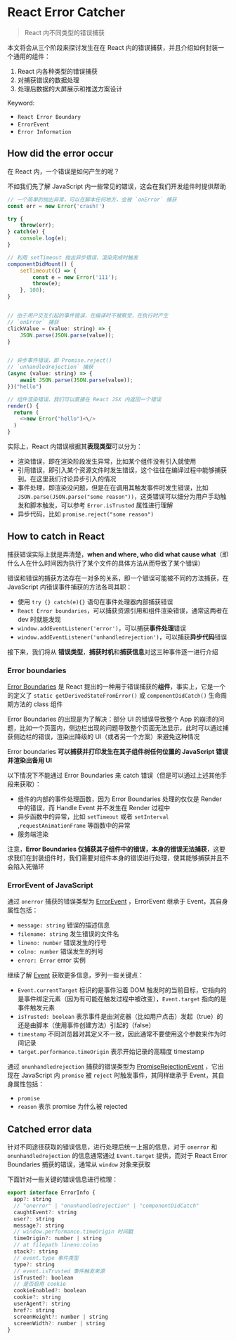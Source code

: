 # React Error Catcher

> React 内不同类型的错误捕获

本文将会从三个阶段来探讨发生在在 React 内的错误捕获，并且介绍如何封装一个通用的组件：

1. React 内各种类型的错误捕获
2. 对捕获错误的数据处理
3. 处理后数据的大屏展示和推送方案设计

Keyword:

- `React Error Boundary`
- `ErrorEvent`
- `Error Information`



## How did the error occur

在 React 内，一个错误是如何产生的呢？

不如我们先了解 JavaScript 内一些常见的错误，这会在我们开发组件时提供帮助

```javascript
// 一个简单的抛出异常，可以在脚本任何地方，会被 `onError` 捕获
const err = new Error('crash!')

try {
    throw(err);
} catch(e) {
    console.log(e);
}

// 利用 setTimeout 抛出异步错误，渲染完成时触发
componentDidMount() {
    setTimeout(() => {
        const e = new Error('111');
        throw(e);
    }, 100);
}


// 由于用户交互引起的事件错误，在编译时不被察觉，在执行时产生
// `onError` 捕获
clickValue = (value: string) => {
    JSON.parse(JSON.parse(value));
}


// 异步事件错误，即 Promise.reject()
// `unhandledrejection` 捕获
(async (value: string) => {
    await JSON.parse(JSON.parse(value));
})("hello")

// 组件渲染错误，我们可以直接在 React JSX 内返回一个错误
render() {
  return (
  	<>new Error("hello")<\/>
  )
}
```



实际上，React 内错误根据其**表现类型**可以分为：

- 渲染错误，即在渲染阶段发生异常，比如某个组件没有引入就使用
- 引用错误，即引入某个资源文件时发生错误，这个往往在编译过程中能够捕获到。在这里我们讨论异步引入的情况
- 事件处理，即渲染没问题，但是在在调用其触发事件时发生错误，比如 `JSON.parse(JSON.parse("some reason"))`，这类错误可以细分为用户手动触发和脚本触发，可以参考 `Error.isTrusted` 属性进行理解
- 异步代码，比如 `promise.reject("some reason")`



## How to catch in React

捕获错误实际上就是弄清楚，**when and where, who did what cause what**（即什么人在什么时间因为执行了某个文件的具体方法从而导致了某个错误）

错误和错误的捕获方法存在一对多的关系，即一个错误可能被不同的方法捕获，在 JavaScript 内错误事件捕获的方法各司其职：

- 使用 `try {} catch(e){}` 语句在事件处理器内部捕获错误
- `React Error boundaries`，可以捕获资源引用和组件渲染错误，通常这两者在 dev 时就能发现
- `window.addEventListener('error')`，可以捕获**事件处理**错误
- `window.addEventListener('unhandledrejection')`，可以捕获**异步代码**错误

接下来，我们将从 **错误类型**，**捕获时机**和**捕获信息**对这三种事件逐一进行介绍



### Error boundaries

[Error Boundaries](https://zh-hans.reactjs.org/docs/error-boundaries.html#how-about-event-handlers) 是 React 提出的一种用于错误捕获的**组件**，事实上，它是一个的定义了 `static getDerivedStateFromError()` 或 `componentDidCatch()` 生命周期方法的 class 组件

Error Boundaries 的出现是为了解决：部分 UI 的错误导致整个 App 的崩溃的问题，比如一个页面内，侧边栏出现的问题导致整个页面无法显示，此时可以通过捕获侧边栏的错误，渲染出降级的 UI（或者另一个方案）来避免这种情况

Error boundaries **可以捕获并打印发生在其子组件树任何位置的 JavaScript 错误并渲染出备用 UI**

以下情况下不能通过 Error Boundaries 来 catch 错误（但是可以通过上述其他手段来获取）：

- 组件的内部的事件处理函数，因为 Error Boundaries 处理的仅仅是 Render 中的错误，而 Handle Event 并不发生在 Render 过程中
- 异步函数中的异常，比如 `setTimeout` 或者 `setInterval` ,`requestAnimationFrame` 等函数中的异常
- 服务端渲染

注意，**Error Boundaries 仅捕获其子组件中的错误，本身的错误无法捕获**，这要求我们在封装组件时，我们需要对组件本身的错误进行处理，使其能够捕获并且不会陷入死循环



### ErrorEvent of JavaScript

通过 `onerror` 捕获的错误类型为 [ErrorEvent](https://developer.mozilla.org/zh-CN/docs/Web/API/ErrorEvent) ，ErrorEvent 继承于 Event，其自身属性包括：

- `message: string` 错误的描述信息
- `filename: string` 发生错误的文件名
- `lineno: number` 错误发生的行号
- `colno: number` 错误发生的列号
- `error: Error` error 实例

继续了解 [Event](https://developer.mozilla.org/zh-CN/docs/Web/API/Event) 获取更多信息，罗列一些关键点：

- `Event.currentTarget` 标识的是事件沿着 DOM 触发时的当前目标，它指向的是事件绑定元素（因为有可能在触发过程中被改变），`Event.target` 指向的是事件触发元素
- `isTrusted: boolean` 表示事件是由浏览器（比如用户点击）发起（true）的还是由脚本（使用事件创建方法）引起的（false）
- `timestamp` 不同浏览器对其定义不一致，因此通常不要使用这个参数来作为时间记录
- `target.performance.timeOrigin` 表示开始记录的高精度 timestamp

通过 `onunhandledrejection` 捕获的错误类型为 [PromiseRejectionEvent](https://developer.mozilla.org/zh-CN/docs/Web/API/PromiseRejectionEvent) ，它出现在 JavaScript 内 `promise` 被 `reject` 时触发事件，其同样继承于 Event，其自身属性包括：

- `promise` 
- `reason` 表示 promise 为什么被 rejected



## Catched error data

针对不同途径获取的错误信息，进行处理后统一上报的信息，对于 `onerror` 和 `onunhandledrejection` 的信息通常通过 `Event.target` 提供，而对于 React Error Boundaries 捕获的错误，通常从 `window` 对象来获取

下面针对一些关键的错误信息进行梳理：

```js
export interface ErrorInfo {
  app?: string
  // "onerror" | "onunhandledrejection" | "componentDidCatch"
  caughtEvent?: string
  user?: string
  message?: string
  // window.performance.timeOrigin 时间戳
  timeOrigin?: number | string
  // at filepath lineno:colno
  stack?: string
  // event.type 事件类型
  type?: string
  // event.isTrusted 事件触发来源
  isTrusted?: boolean
  // 是否启用 cookie
  cookieEnabled?: boolean
  cookie?: string
  userAgent?: string
  href?: string
  screenHeight?: number | string
  screenWidth?: number | string
}
```


